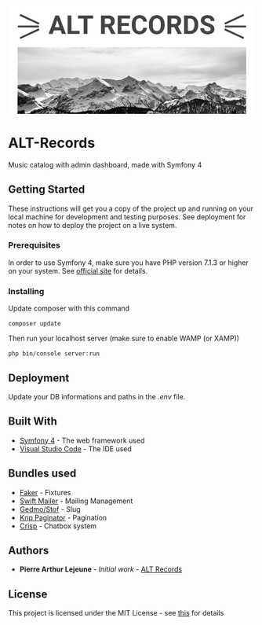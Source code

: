 ![ALT Records](A.png)
#
# ALT-Records

Music catalog with admin dashboard, made with Symfony 4

## Getting Started

These instructions will get you a copy of the project up and running on your local machine for development and testing purposes. See deployment for notes on how to deploy the project on a live system.

### Prerequisites

In order to use Symfony 4, make sure you have PHP version 7.1.3 or higher on your system. See [official site](https://www.php.net/) for details.

### Installing

Update composer with this command

```
composer update
```

Then run your localhost server (make sure to enable WAMP (or XAMP))

```
php bin/console server:run
```

## Deployment

Update your DB informations and paths in the *.env* file.

## Built With

* [Symfony 4](https://symfony.com/) - The web framework used
* [Visual Studio Code](https://code.visualstudio.com/) - The IDE used

## Bundles used

* [Faker](https://github.com/fzaninotto/Faker) - Fixtures
* [Swift Mailer](https://swiftmailer.symfony.com/docs/introduction.html) - Mailing Management
* [Gedmo/Stof](https://www.davidlangin.fr/articles/symfony-4-sluggable) - Slug
* [Knp Paginator](https://github.com/KnpLabs/KnpPaginatorBundle) - Pagination
* [Crisp](https://crisp.chat/fr/) - Chatbox system

## Authors

* **Pierre Arthur Lejeune** - *Initial work* - [ALT Records](https://github.com/plejeune/alt-records)

## License

This project is licensed under the MIT License - see [this](https://fr.wikipedia.org/wiki/Licence_MIT) for details



